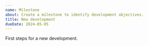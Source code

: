 ```yaml
---
name: Milestone
about: Create a milestone to identify development objectives.
title: New development
dueDate: 2024-05-05
---
```


First steps for a new development.
